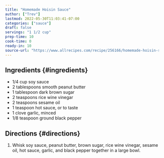 ```yaml
---
title: "Homemade Hoisin Sauce"
author: ["Trev"]
lastmod: 2022-05-30T11:03:41-07:00
categories: ["sauce"]
draft: false
servings: "1 1/2 cup"
prep-time: 10
cook-time: 0
ready-in: 10
source-url: "https://www.allrecipes.com/recipe/256166/homemade-hoisin-sauce/"
---
```


## Ingredients {#ingredients}

-   1/4 cup soy sauce
-   2 tablespoons smooth peanut butter
-   1 tablespoon dark brown sugar
-   2 teaspoons rice wine vinegar
-   2 teaspoons sesame oil
-   1 teaspoon hot sauce, or to taste
-   1 clove garlic, minced
-   1/8 teaspoon ground black pepper


## Directions {#directions}

1.  Whisk soy sauce, peanut butter, brown sugar, rice wine vinegar, sesame oil, hot sauce, garlic, and black pepper together in a large bowl.